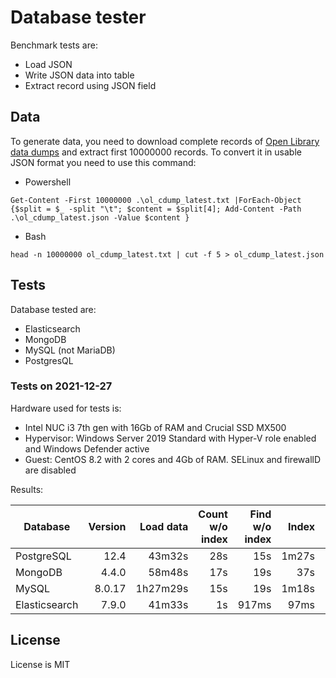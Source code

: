 # Database tester

Benchmark tests are:
 - Load JSON
 - Write JSON data into table
 - Extract record using JSON field

## Data

To generate data, you need to download complete records of [Open Library data dumps](https://openlibrary.org/data/ol_cdump_latest.txt.gz) and extract first 10000000 records.
To convert it in usable JSON format you need to use this command:

 * Powershell
 ```
 Get-Content -First 10000000 .\ol_cdump_latest.txt |ForEach-Object {$split = $_ -split "\t"; $content = $split[4]; Add-Content -Path .\ol_cdump_latest.json -Value $content }
 ```

* Bash
```
head -n 10000000 ol_cdump_latest.txt | cut -f 5 > ol_cdump_latest.json
```

## Tests

Database tested are:
 * Elasticsearch
 * MongoDB
 * MySQL (not MariaDB)
 * PostgresQL

### Tests on 2021-12-27

Hardware used for tests is:
 - Intel NUC i3 7th gen with 16Gb of RAM and Crucial SSD MX500
 - Hypervisor: Windows Server 2019 Standard with Hyper-V role enabled and Windows Defender active
 - Guest: CentOS 8.2 with 2 cores and 4Gb of RAM. SELinux and firewallD are disabled

Results:

| Database      | Version | Load data | Count w/o index | Find w/o index | Index | Find with index |
|---------------|-------: |----------:|---------------: |--------------: |-----: |---------------: |
| PostgreSQL    |    12.4 |    43m32s |             28s |            15s | 1m27s |              7s |
| MongoDB       |   4.4.0 |    58m48s |             17s |            19s |   37s |              5s |
| MySQL         |  8.0.17 |  1h27m29s |             15s |            19s | 1m18s |             11s |
| Elasticsearch |   7.9.0 |    41m33s |              1s |          917ms |  97ms |            22ms | 

## License

License is MIT
